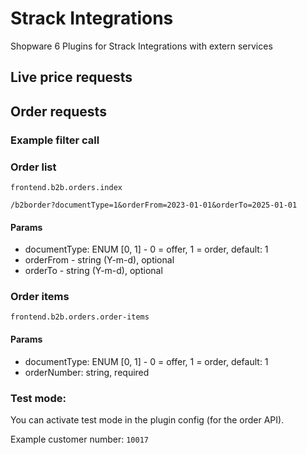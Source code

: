 # Strack Integrations

Shopware 6 Plugins for Strack Integrations with extern services


## Live price requests


## Order requests

### Example filter call

### Order list

```frontend.b2b.orders.index```

```
/b2border?documentType=1&orderFrom=2023-01-01&orderTo=2025-01-01
```

#### Params

- documentType: ENUM [0, 1] - 0 = offer, 1 = order, default: 1
- orderFrom - string (Y-m-d), optional
- orderTo - string (Y-m-d), optional


### Order items
```frontend.b2b.orders.order-items```

#### Params
- documentType: ENUM [0, 1] - 0 = offer, 1 = order, default: 1
- orderNumber: string, required 

### Test mode:

You can activate test mode in the plugin config (for the order API).

Example customer number: ```10017```

